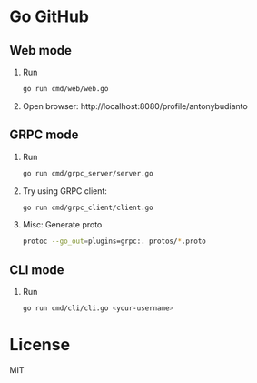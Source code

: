 # Go GitHub

## Web mode
1. Run

   ```sh
   go run cmd/web/web.go
   ```
2. Open browser: http://localhost:8080/profile/antonybudianto

## GRPC mode
1. Run

    ```sh
    go run cmd/grpc_server/server.go
    ```

2. Try using GRPC client:

    ```sh
    go run cmd/grpc_client/client.go
    ```

3. Misc: Generate proto
   
    ```sh
    protoc --go_out=plugins=grpc:. protos/*.proto
    ```

## CLI mode
1. Run

   ```sh
   go run cmd/cli/cli.go <your-username>
   ```


# License
MIT
